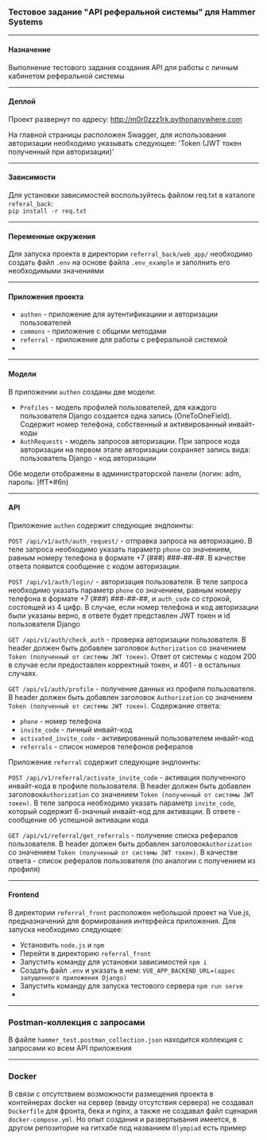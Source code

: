 ### Тестовое задание "API реферальной системы" для Hammer Systems
___

#### Назначение

Выполнение тестового задания создания API 
для работы с личным кабинетом реферальной системы
___

#### Деплой

Проект развернут по адресу: http://m0r0zzz1rk.pythonanywhere.com

На главной страницы расположен Swagger, для использования авторизации
необходимо указывать следующее: 'Token (JWT токен полученный при авторизации)'

---

#### Зависимости
Для установки зависимостей воспользуйтесь файлом req.txt в каталоге `referal_back`:  
`pip install -r req.txt`

___

#### Переменные окружения
Для запуска проекта в директории `referral_back/web_app/` необходимо создать файл `.env` 
на основе файла `.env_example` и заполнить его необходимыми значениями

___

#### Приложения проекта
+ `authen` - приложение для аутентификациии и авторизации пользователей  
+ `commons` - приложение с общими методами
+ `referral` - приложение для работы с реферальной системой
+ 
___

#### Модели

В приложении `authen` созданы две модели:  
+ `Profiles` - модель профилей пользователей, для каждого пользователя Django создается одна запись
  (OneToOneField). Содержит номер телефона, собственный и активированный инвайт-коды
+ `AuthRequests` - модель запросов авторизации. При запросе кода авторизации на первом этапе авторизации
 сохраняет запись вида: пользователь Django - код авторизации

Обе модели отображены в администраторской панели 
(логин: adm, пароль: }ffT*#6n)

---

#### API

Приложение `authen` содержит следующие эндпоинты:  

`POST /api/v1/auth/auth_request/` - отправка запроса на авторизацию. В теле запроса необходимо 
указать параметр `phone` со значением, равным номеру телефона в формате +7 (###) ###-##-##. В качестве
ответа появится сообщение с кодом авторизации.

`POST /api/v1/auth/login/` - авторизация пользователя. В теле запроса необходимо указать параметр
`phone` со значением, равным номеру телефона в формате +7 (###) ###-##-##, и `auth_code` со строкой, 
состоящей из 4 цифр. В случае, если номер телефона и код авторизации были указаны верно, в ответе
будет представлен JWT токен и id пользователя Django

`GET /api/v1/auth/check_auth` - проверка авторизации пользователя. В header должен быть добавлен заголовок
`Authorization` со значением `Token (полученный от системы JWT токен)`. Ответ от системы с кодом 200 в случае
если предоставлен корректный токен, и 401 - в остальных случаях.

`GET /api/v1/auth/profile` - получение данных из профиля пользователя. В header должен быть добавлен заголовок
`Authorization` со значением `Token (полученный от системы JWT токен)`. Содержание ответа:
+ `phone` - номер телефона
+ `invite_code` - личный инвайт-код
+ `activated_invite_code` - активированный пользователем инвайт-код
+ `referrals` - список номеров телефонов рефералов

Приложение `referral` содержит следующие эндпоинты: 

`POST /api/v1/referral/activate_invite_code` - активация полученного инвайт-кода в профиле пользователя.
В header должен быть добавлен заголовок`Authorization` со значением `Token (полученный от системы JWT токен)`.
В теле запроса необходимо указать параметр `invite_code`, который содержит 6-значный инвайт-код для
активации. В ответе - сообщение об успешной активации кода

`GET /api/v1/referral/get_referrals` - получение списка рефералов пользователя. В header должен быть добавлен 
заголовок`Authorization` со значением `Token (полученный от системы JWT токен)`. В качестве ответа - список рефералов
пользователя (по аналогии с получением из профиля)

---

#### Frontend

В директории `referral_front` расположен небольшой проект на Vue.js, предназначений для формирования
интерфейса приложения. Для запуска необходимо следующее:  
+ Установить `node.js` и `npm`
+ Перейти в директорию `referral_front`
+ Запустить команду для установки зависимостей `npm i`
+ Создать файл `.env` и указать в нем: `VUE_APP_BACKEND_URL=(адрес запущенного приложения Django)`
+ Запустить команду для запуска тестового сервера `npm run serve`
+ 
---

### Postman-коллекция с запросами

В файле `hammer_test.postman_collection.json` находится коллекция с запросами ко всем API приложения

---

### Docker

В связи с отсутствием возможности размещения проекта в контейнерах docker на сервер (ввиду отсутствия сервера)
не создавал `Dockerfile` для фронта, бека и nginx, а также не создавал файл сценария `docker-compose.yml`.
Но опыт создания и развертывания имеется, в другом репозиторие на гитхабе под названием `Olympiad` есть
пример






